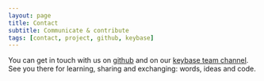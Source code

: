 ```yaml
---
layout: page
title: Contact
subtitle: Communicate & contribute
tags: [contact, project, github, keybase]
---
```

You can get in touch with us on [github](https://github.com/codeaffen) and on our [keybase team channel](https://keybase.io/team/codeaffen). See you there for learning, sharing and exchanging: words, ideas and code.